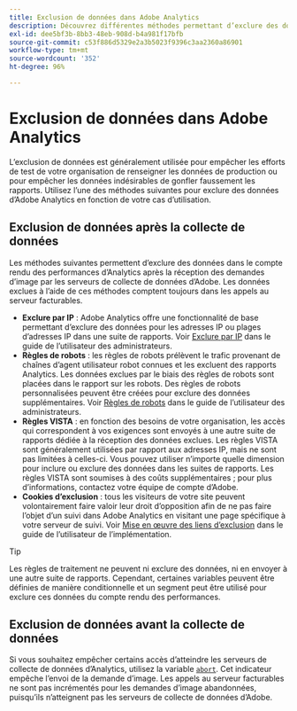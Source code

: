 ```yaml
---
title: Exclusion de données dans Adobe Analytics
description: Découvrez différentes méthodes permettant d’exclure des données avant et après la collecte de données.
exl-id: dee5bf3b-8bb3-48eb-908d-b4a981f17bfb
source-git-commit: c53f886d5329e2a3b5023f9396c3aa2360a86901
workflow-type: tm+mt
source-wordcount: '352'
ht-degree: 96%

---
```


# Exclusion de données dans Adobe Analytics

L’exclusion de données est généralement utilisée pour empêcher les efforts de test de votre organisation de renseigner les données de production ou pour empêcher les données indésirables de gonfler faussement les rapports. Utilisez l’une des méthodes suivantes pour exclure des données d’Adobe Analytics en fonction de votre cas d’utilisation.

## Exclusion de données après la collecte de données

Les méthodes suivantes permettent d’exclure des données dans le compte rendu des performances d’Analytics après la réception des demandes d’image par les serveurs de collecte de données d’Adobe. Les données exclues à l’aide de ces méthodes comptent toujours dans les appels au serveur facturables.

* **Exclure par IP** : Adobe Analytics offre une fonctionnalité de base permettant d’exclure des données pour les adresses IP ou plages d’adresses IP dans une suite de rapports. Voir [Exclure par IP](/help/admin/admin/exclude-ip.md) dans le guide de l’utilisateur des administrateurs.
* **Règles de robots** : les règles de robots prélèvent le trafic provenant de chaînes d’agent utilisateur robot connues et les excluent des rapports Analytics. Les données exclues par le biais des règles de robots sont placées dans le rapport sur les robots. Des règles de robots personnalisées peuvent être créées pour exclure des données supplémentaires. Voir [Règles de robots](/help/admin/admin/c-manage-report-suites/c-edit-report-suites/general/bot-removal/bot-rules.md) dans le guide de l’utilisateur des administrateurs.
* **Règles VISTA** : en fonction des besoins de votre organisation, les accès qui correspondent à vos exigences sont envoyés à une autre suite de rapports dédiée à la réception des données exclues. Les règles VISTA sont généralement utilisées par rapport aux adresses IP, mais ne sont pas limitées à celles-ci. Vous pouvez utiliser n’importe quelle dimension pour inclure ou exclure des données dans les suites de rapports. Les règles VISTA sont soumises à des coûts supplémentaires ; pour plus d’informations, contactez votre équipe de compte d’Adobe.
* **Cookies d’exclusion** : tous les visiteurs de votre site peuvent volontairement faire valoir leur droit d’opposition afin de ne pas faire l’objet d’un suivi dans Adobe Analytics en visitant une page spécifique à votre serveur de suivi. Voir [Mise en œuvre des liens d’exclusion](/help/implement/js/opt-out.md) dans le guide de l’utilisateur de l’implémentation.

>[!TIP]
>
>Les règles de traitement ne peuvent ni exclure des données, ni en envoyer à une autre suite de rapports. Cependant, certaines variables peuvent être définies de manière conditionnelle et un segment peut être utilisé pour exclure ces données du compte rendu des performances.

## Exclusion de données avant la collecte de données

Si vous souhaitez empêcher certains accès d’atteindre les serveurs de collecte de données d’Analytics, utilisez la variable [`abort`](/help/implement/vars/config-vars/abort.md). Cet indicateur empêche l’envoi de la demande d’image. Les appels au serveur facturables ne sont pas incrémentés pour les demandes d’image abandonnées, puisqu’ils n’atteignent pas les serveurs de collecte de données d’Adobe.
